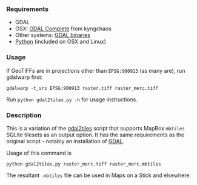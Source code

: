 ### Requirements

* GDAL
 * OSX: [GDAL Complete](http://www.kyngchaos.com/software/frameworks) from kyngchaos
 * Other systems: [GDAL binaries](http://trac.osgeo.org/gdal/wiki/DownloadingGdalBinaries)
* [Python](http://www.python.org/) (included on OSX and Linux)

### Usage

If GeoTIFFs are in projections other than `EPSG:900913` (as many are), run gdalwarp first:

    gdalwarp -t_srs EPSG:900913 raster.tiff raster_merc.tiff

Run `python gdal2tiles.py -h` for usage instructions.

### Description

This is a variation of the [gdal2tiles](http://www.klokan.cz/projects/gdal2tiles/) script that supports MapBox `mbtiles` SQLite tilesets as an output option. It has the same requirements as the original script - notably an installation of [GDAL](http://www.gdal.org/).

Usage of this command is

    python gdal2tiles.py raster_merc.tiff raster_merc.mbtiles

The resultant `.mbtiles` file can be used in Maps on a Stick and elsewhere.
